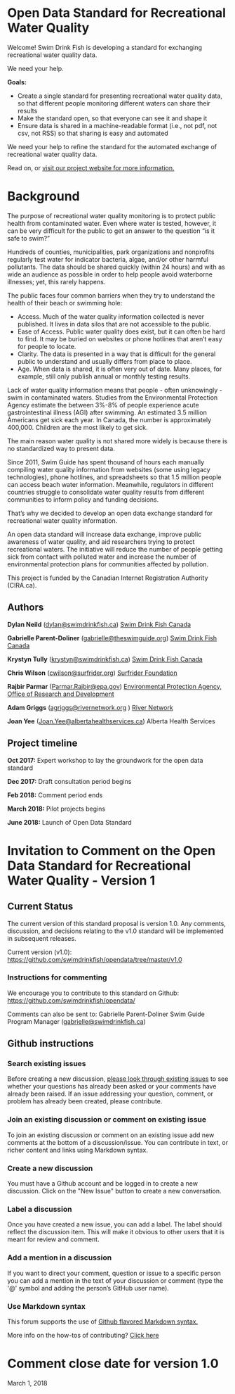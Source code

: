 # Open Data Standard for Recreational Water Quality
Welcome! Swim Drink Fish is developing a standard for exchanging recreational water quality data. 

We need your help. 

**Goals:** 
* Create a single standard for presenting recreational water quality data, so that different people monitoring different waters can share their results
* Make the standard open, so that everyone can see it and shape it
* Ensure data is shared in a machine-readable format (i.e., not pdf, not csv, not RSS) so that sharing is easy and automated

We need your help to refine the standard for the automated exchange of recreational water quality data.

Read on, or [visit our project website for more information.](http://www.recreationalwater.ca)

# Background 

The purpose of recreational water quality monitoring is to protect public health from contaminated water. Even where water is tested, however, it can be very difficult for the public to get an answer to the question “is it safe to swim?” 

Hundreds of counties, municipalities, park organizations and nonprofits regularly test water for indicator bacteria, algae, and/or other harmful pollutants. The data should be shared quickly (within 24 hours) and with as wide an audience as possible in order to help people avoid waterborne illnesses; yet, this rarely happens.

The public faces four common barriers when they try to understand the health of their beach or swimming hole:
* Access. Much of the water quality information collected is never published. It lives in data silos that are not accessible to the public. 
* Ease of Access. Public water quality does exist, but it can often be hard to find. It may be buried on websites or phone hotlines that aren’t easy for people to locate.
* Clarity. The data is presented in a way that is difficult for the general public to understand and usually differs from place to place. 
* Age. When data is shared, it is often very out of date. Many places, for example, still only publish annual or monthly testing results.

Lack of water quality information means that people - often unknowingly - swim in contaminated waters. Studies from the Environmental Protection Agency estimate the between 3%-8% of people experience acute gastrointestinal illness (AGI) after swimming. An estimated 3.5 million Americans get sick each year. In Canada, the number is approximately 400,000.  Children are the most likely to get sick. 

The main reason water quality is not shared more widely is because there is no standardized way to present data. 

Since 2011, Swim Guide has spent thousand of hours each manually compiling water quality information from websites (some using legacy technologies), phone hotlines, and spreadsheets so that 1.5 million people can access beach water information. Meanwhile, regulators in different countries struggle to consolidate water quality results from different communities to inform policy and funding decisions.

That’s why we decided to develop an open data exchange standard for recreational water quality information. 

An open data standard will increase data exchange, improve public awareness of water quality, and aid researchers trying to protect recreational waters. The initiative will reduce the number of people getting sick from contact with polluted water and increase the number of environmental protection plans for communities affected by pollution.

This project is funded by the Canadian Internet Registration Authority (CIRA.ca).

## Authors
**Dylan Neild** (dylan@swimdrinkfish.ca)
[Swim Drink Fish Canada](http://www.swimdrinkfish.ca)

**Gabrielle Parent-Doliner** (gabrielle@theswimguide.org)
[Swim Drink Fish Canada](http://www.swimdrinkfish.ca)

**Krystyn Tully** (krystyn@swimdrinkfish.ca)
[Swim Drink Fish Canada](http://www.swimdrinkfish.ca)

**Chris Wilson** (cwilson@surfrider.org)
[Surfrider Foundation](https://www.surfrider.org/)

**Rajbir Parmar** (Parmar.Rajbir@epa.gov)
[Environmental Protection Agency, Office of Research and Development](https://www.epa.gov)

**Adam Griggs** (agriggs@rivernetwork.org )
[River Network](https://www.rivernetwork.org/)

**Joan Yee** (Joan.Yee@albertahealthservices.ca)
Alberta Health Services

## Project timeline
**Oct 2017:** Expert workshop to lay the groundwork for the open data standard 

**Dec 2017:** Draft consultation period begins

**Feb 2018:** Comment period ends

**March 2018:** Pilot projects begins 

**June 2018:** Launch of Open Data Standard

# Invitation to Comment on the Open Data Standard for Recreational Water Quality - Version 1
## Current Status
The current version of this standard proposal is version 1.0. Any comments, discussion, and decisions relating to the v1.0 standard will be implemented in subsequent releases.

Current version (v1.0):
https://github.com/swimdrinkfish/opendata/tree/master/v1.0

### Instructions for commenting
We encourage you to contribute to this standard on Github: 
https://github.com/swimdrinkfish/opendata/

Comments can also be sent to: 
Gabrielle Parent-Doliner Swim Guide Program Manager 
(gabrielle@swimdrinkfish.ca)

## Github instructions
### Search existing issues
Before creating a new discussion, [please look through existing issues](https://github.com/swimdrinkfish/opendata/issues) to see whether your questions has already been asked or your comments have already been raised.  If an issue addressing your question, comment, or problem has already been created, please contribute. 
### Join an existing discussion or comment on existing issue
To join an existing discussion or comment on an existing issue add new comments at the bottom of a discussion/issue. You can contribute in text, or richer content and links using Markdown syntax.
### Create a new discussion
You must have a Github account and be logged in to create a new discussion. Click on the "New Issue" button to create a new conversation.
### Label a discussion
Once you have created a new issue, you can add a label. The label should reflect the  discussion item. This will make it obvious to other users that it is meant for review and comment.
### Add a mention in a discussion
If you want to direct your comment, question or issue to a specific person you can add a mention in the text of your discussion or comment (type the '@' symbol and adding the person’s GitHub user name).
### Use Markdown syntax
This forum supports the use of [Github flavored Markdown syntax.](https://help.github.com/categories/writing-on-github/)

More info on the how-tos of contributing? [Click here](https://opensource.guide/how-to-contribute/)
# Comment close date for version 1.0
March 1, 2018

